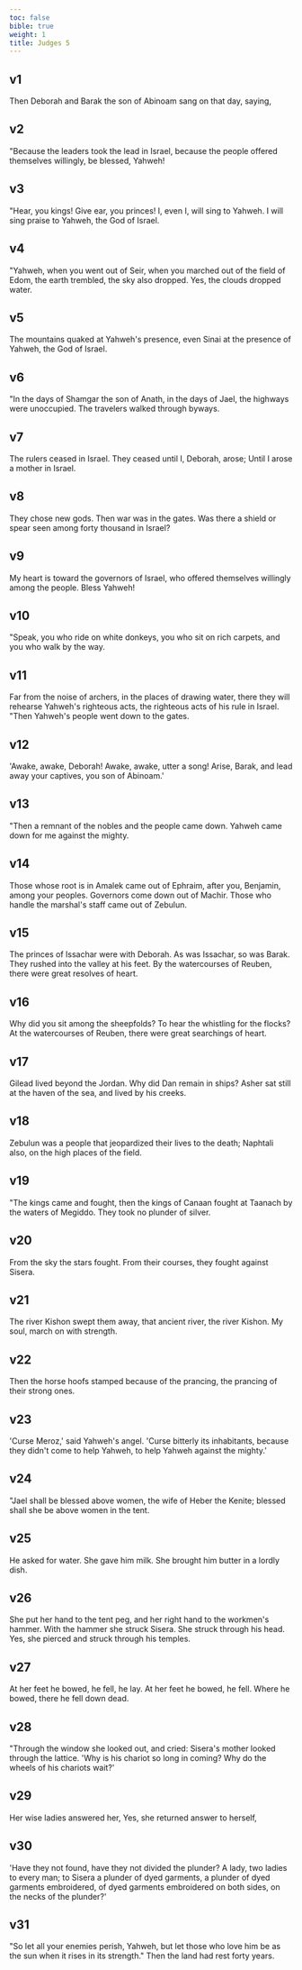 ```yaml
---
toc: false
bible: true
weight: 1
title: Judges 5
---
```




## v1 
Then Deborah and Barak the son of Abinoam sang on that day, saying, 

## v2 
"Because the leaders took the lead in Israel, because the people offered themselves willingly, be blessed, Yahweh! 

## v3 
"Hear, you kings! Give ear, you princes! I, even I, will sing to Yahweh. I will sing praise to Yahweh, the God of Israel. 

## v4 
"Yahweh, when you went out of Seir, when you marched out of the field of Edom, the earth trembled, the sky also dropped. Yes, the clouds dropped water. 

## v5 
The mountains quaked at Yahweh's presence, even Sinai at the presence of Yahweh, the God of Israel. 

## v6 
"In the days of Shamgar the son of Anath, in the days of Jael, the highways were unoccupied. The travelers walked through byways. 

## v7 
The rulers ceased in Israel. They ceased until I, Deborah, arose; Until I arose a mother in Israel. 

## v8 
They chose new gods. Then war was in the gates. Was there a shield or spear seen among forty thousand in Israel? 

## v9 
My heart is toward the governors of Israel, who offered themselves willingly among the people. Bless Yahweh! 

## v10 
"Speak, you who ride on white donkeys, you who sit on rich carpets, and you who walk by the way. 

## v11 
Far from the noise of archers, in the places of drawing water, there they will rehearse Yahweh's righteous acts, the righteous acts of his rule in Israel. "Then Yahweh's people went down to the gates. 

## v12 
'Awake, awake, Deborah! Awake, awake, utter a song! Arise, Barak, and lead away your captives, you son of Abinoam.' 

## v13 
"Then a remnant of the nobles and the people came down. Yahweh came down for me against the mighty. 

## v14 
Those whose root is in Amalek came out of Ephraim, after you, Benjamin, among your peoples. Governors come down out of Machir. Those who handle the marshal's staff came out of Zebulun. 

## v15 
The princes of Issachar were with Deborah. As was Issachar, so was Barak. They rushed into the valley at his feet. By the watercourses of Reuben, there were great resolves of heart. 

## v16 
Why did you sit among the sheepfolds? To hear the whistling for the flocks? At the watercourses of Reuben, there were great searchings of heart. 

## v17 
Gilead lived beyond the Jordan. Why did Dan remain in ships? Asher sat still at the haven of the sea, and lived by his creeks. 

## v18 
Zebulun was a people that jeopardized their lives to the death; Naphtali also, on the high places of the field. 

## v19 
"The kings came and fought, then the kings of Canaan fought at Taanach by the waters of Megiddo. They took no plunder of silver. 

## v20 
From the sky the stars fought. From their courses, they fought against Sisera. 

## v21 
The river Kishon swept them away, that ancient river, the river Kishon. My soul, march on with strength. 

## v22 
Then the horse hoofs stamped because of the prancing, the prancing of their strong ones. 

## v23 
'Curse Meroz,' said Yahweh's angel. 'Curse bitterly its inhabitants, because they didn't come to help Yahweh, to help Yahweh against the mighty.' 

## v24 
"Jael shall be blessed above women, the wife of Heber the Kenite; blessed shall she be above women in the tent. 

## v25 
He asked for water. She gave him milk. She brought him butter in a lordly dish. 

## v26 
She put her hand to the tent peg, and her right hand to the workmen's hammer. With the hammer she struck Sisera. She struck through his head. Yes, she pierced and struck through his temples. 

## v27 
At her feet he bowed, he fell, he lay. At her feet he bowed, he fell. Where he bowed, there he fell down dead. 

## v28 
"Through the window she looked out, and cried: Sisera's mother looked through the lattice. 'Why is his chariot so long in coming? Why do the wheels of his chariots wait?' 

## v29 
Her wise ladies answered her, Yes, she returned answer to herself, 

## v30 
'Have they not found, have they not divided the plunder? A lady, two ladies to every man; to Sisera a plunder of dyed garments, a plunder of dyed garments embroidered, of dyed garments embroidered on both sides, on the necks of the plunder?' 

## v31 
"So let all your enemies perish, Yahweh, but let those who love him be as the sun when it rises in its strength." Then the land had rest forty years.
